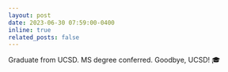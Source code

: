 ```yaml
---
layout: post
date: 2023-06-30 07:59:00-0400
inline: true
related_posts: false
---
```


Graduate from UCSD. MS degree conferred. Goodbye, UCSD! 🎓
